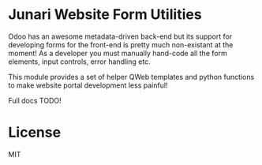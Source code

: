 # Junari Website Form Utilities

Odoo has an awesome metadata-driven back-end but its support for developing
forms for the front-end is pretty much non-existant at the moment! As a developer
you must manually hand-code all the form elements, input controls, error handling
etc.

This module provides a set of helper QWeb templates and python functions to make
website portal development less painful!

Full docs TODO!

# License

MIT